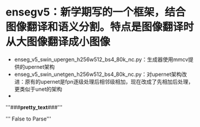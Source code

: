 # ensegv5：新学期写的一个框架，结合图像翻译和语义分割。特点是图像翻译时从大图像翻译成小图像
* enseg_v5_swin_upergen_h256w512_bs4_80k_nc.py：生成器使用mmcv提供的upernet架构
* enseg_v5_swin_unetgen_h256w512_bs4_80k_nc.py：对upernet架构改进：原有的upernet是fpn逐级处理后相邻级相加，现在改成了先相加后处理，更类似于unet的架构
* 



'''###____pretty_text____###'''



'''
False to Parse'''
